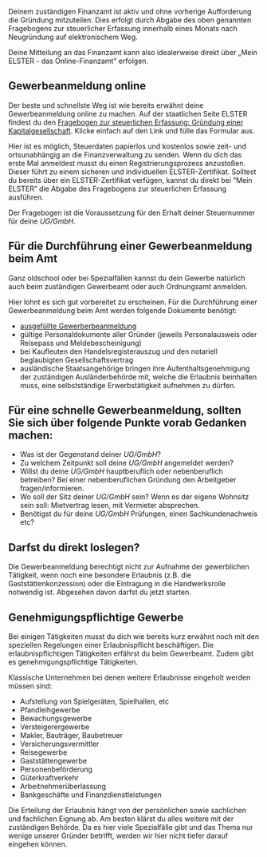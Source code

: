 Deinem zuständigen Finanzamt ist aktiv und ohne vorherige Aufforderung die Gründung mitzuteilen. Dies erfolgt durch Abgabe des oben genannten Fragebogens zur steuerlicher Erfassung innerhalb eines Monats nach Neugründung auf elektronischem Weg.

Deine Mitteilung an das Finanzamt kann also idealerweise direkt über „Mein ELSTER - das Online-Finanzamt" erfolgen.

## Gewerbeanmeldung online

Der beste und schnellste Weg ist wie bereits erwähnt deine Gewerbeanmeldung online zu machen.
Auf der staatlichen Seite ELSTER findest du den [Fragebogen zur steuerlichen Erfassung: Gründung einer Kapitalgesellschaft](https://www.elster.de/eportal/formulare-leistungen/alleformulare/fsekapg). Klicke einfach auf den Link und fülle das Formular aus.

Hier ist es möglich, Steuerdaten papierlos und kostenlos sowie zeit- und ortsunabhängig an die Finanzverwaltung zu senden. Wenn du dich das erste Mal anmeldest musst du einen Registrierungsprozess anzustoßen. Dieser führt zu einem sicheren und individuellen ELSTER-Zertifikat. Solltest du bereits über ein ELSTER-Zertifikat verfügen, kannst du direkt bei “Mein ELSTER” die Abgabe des Fragebogens zur steuerlichen Erfassung ausführen.

Der Fragebogen ist die Voraussetzung für den Erhalt deiner Steuernummer für deine _UG/GmbH_.

## Für die Durchführung einer Gewerbeanmeldung beim Amt

Ganz oldschool oder bei Spezialfällen kannst du dein Gewerbe natürlich auch beim zuständigen Gewerbeamt oder auch Ordnungsamt anmelden.

Hier lohnt es sich gut vorbereitet zu erscheinen. Für die Durchführung einer Gewerbeanmeldung beim Amt werden folgende Dokumente benötigt:

- [ausgefüllte Gewerberbeanmeldung](/Users/Luis.Rieke/Documents/projects/venture-capitol-downloads/Gewerbeanmeldung.pdf)
- gültige Personaldokumente aller Gründer (jeweils Personalausweis oder Reisepass und Meldebescheinigung)
- bei Kaufleuten den Handelsregisterauszug und den notariell beglaubigten Gesellschaftsvertrag
- ausländische Staatsangehörige bringen ihre Aufenthaltsgenehmigung der zuständigen Ausländerbehörde mit, welche die Erlaubnis beinhalten muss, eine selbstständige Erwerbstätigkeit aufnehmen zu dürfen.

## Für eine schnelle Gewerbeanmeldung, sollten Sie sich über folgende Punkte vorab Gedanken machen:

- Was ist der Gegenstand deiner _UG/GmbH_?
- Zu welchem Zeitpunkt soll deine _UG/GmbH_ angemeldet werden?
- Willst du deine _UG/GmbH_ hauptberuflich oder nebenberuflich betreiben? Bei einer nebenberuflichen Gründung den Arbeitgeber fragen/informieren.
- Wo soll der Sitz deiner _UG/GmbH_ sein? Wenn es der eigene Wohnsitz sein soll: Mietvertrag lesen, mit Vermieter absprechen.
- Benötigst du für deine _UG/GmbH_ Prüfungen, einen Sachkundenachweis etc?

## Darfst du direkt loslegen?

Die Gewerbeanmeldung berechtigt nicht zur Aufnahme der gewerblichen Tätigkeit, wenn noch eine besondere Erlaubnis (z.B. die Gaststättenkonzession) oder die Eintragung in die Handwerksrolle notwendig ist. Abgesehen davon darfst du jetzt starten.

## Genehmigungspflichtige Gewerbe

Bei einigen Tätigkeiten musst du dich wie bereits kurz erwähnt noch mit den speziellen Regelungen einer Erlaubnispflicht beschäftigen. Die erlaubnispflichtigen Tätigkeiten erfährst du beim Gewerbeamt. Zudem gibt es genehmigungspflichtige Tätigkeiten.

Klassische Unternehmen bei denen weitere Erlaubnisse eingeholt werden müssen sind:

- Aufstellung von Spielgeräten, Spielhallen, etc
- Pfandleihgewerbe
- Bewachungsgewerbe
- Versteigerergewerbe
- Makler, Bauträger, Baubetreuer
- Versicherungsvermittler
- Reisegewerbe
- Gaststättengewerbe
- Personenbeförderung
- Güterkraftverkehr
- Arbeitnehmerüberlassung
- Bankgeschäfte und Finanzdienstleistungen

Die Erteilung der Erlaubnis hängt von der persönlichen sowie sachlichen und fachlichen Eignung ab.
Am besten klärst du alles weitere mit der zuständigen Behörde. Da es hier viele Spezialfälle gibt und das Thema nur wenige unserer Gründer betrifft, werden wir hier nicht tiefer darauf eingehen können.
